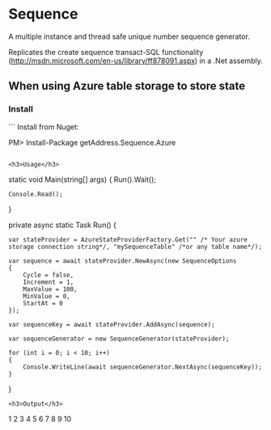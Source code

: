 Sequence
========

A multiple instance and thread safe unique number sequence generator. 

Replicates the create sequence transact-SQL functionality (http://msdn.microsoft.com/en-us/library/ff878091.aspx) in a .Net assembly.


<h2>When using Azure table storage to store state</h2>

<h3>Install</h3>
```
Install from Nuget:

PM> Install-Package getAddress.Sequence.Azure 
```

<h3>Usage</h3>

```
static void Main(string[] args)
{
    Run().Wait();

    Console.Read();
}

private async static Task Run()
{

    var stateProvider = AzureStateProviderFactory.Get("" /* Your azure storage connection string*/, "mySequenceTable" /*or any table name*/);

    var sequence = await stateProvider.NewAsync(new SequenceOptions
    {
        Cycle = false,
        Increment = 1,
        MaxValue = 100,
        MinValue = 0,
        StartAt = 0
    });

    var sequenceKey = await stateProvider.AddAsync(sequence);

    var sequenceGenerator = new SequenceGenerator(stateProvider);

    for (int i = 0; i < 10; i++)
    {
        Console.WriteLine(await sequenceGenerator.NextAsync(sequenceKey));
    }


}
```
<h3>Output</h3>
```
1
2
3
4
5
6
7
8
9
10

```

